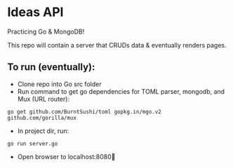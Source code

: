 # Ideas API

Practicing Go & MongoDB! 

This repo will contain a server that CRUDs data & eventually renders pages.

## To run (eventually):

- Clone repo into Go src folder
- Run command to get go dependencies for TOML parser, mongodb, and Mux (URL router):
```
go get github.com/BurntSushi/toml gopkg.in/mgo.v2 github.com/gorilla/mux
```
- In project dir, run:
```
go run server.go
```
- Open browser to localhost:8080🌻
